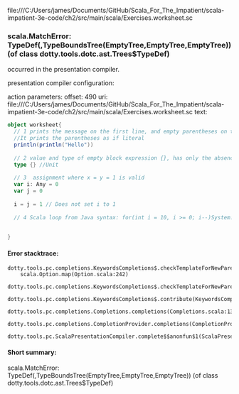 file:///C:/Users/james/Documents/GitHub/Scala_For_The_Impatient/scala-impatient-3e-code/ch2/src/main/scala/Exercises.worksheet.sc
### scala.MatchError: TypeDef(<error>,TypeBoundsTree(EmptyTree,EmptyTree,EmptyTree)) (of class dotty.tools.dotc.ast.Trees$TypeDef)

occurred in the presentation compiler.

presentation compiler configuration:


action parameters:
offset: 490
uri: file:///C:/Users/james/Documents/GitHub/Scala_For_The_Impatient/scala-impatient-3e-code/ch2/src/main/scala/Exercises.worksheet.sc
text:
```scala
object worksheet{
  // 1 prints the message on the first line, and empty parentheses on the second line
  //It prints the parentheses as if literal
  println(println("Hello"))
  
  // 2 value and type of empty block expression {}, has only the absence of meaningful data
  type {} //Unit
   
  // 3  assignment where x = y = 1 is valid
  var i: Any = 0
  var j = 0
  
  i = j = 1 // Does not set i to 1
  
  // 4 Scala loop from Java syntax: for(int i = 10, i >= 0; i--)System.@@ 
  
  
}
```



#### Error stacktrace:

```
dotty.tools.pc.completions.KeywordsCompletions$.checkTemplateForNewParents$$anonfun$2(KeywordsCompletions.scala:218)
	scala.Option.map(Option.scala:242)
	dotty.tools.pc.completions.KeywordsCompletions$.checkTemplateForNewParents(KeywordsCompletions.scala:215)
	dotty.tools.pc.completions.KeywordsCompletions$.contribute(KeywordsCompletions.scala:44)
	dotty.tools.pc.completions.Completions.completions(Completions.scala:134)
	dotty.tools.pc.completions.CompletionProvider.completions(CompletionProvider.scala:93)
	dotty.tools.pc.ScalaPresentationCompiler.complete$$anonfun$1(ScalaPresentationCompiler.scala:154)
```
#### Short summary: 

scala.MatchError: TypeDef(<error>,TypeBoundsTree(EmptyTree,EmptyTree,EmptyTree)) (of class dotty.tools.dotc.ast.Trees$TypeDef)